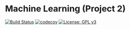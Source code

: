# Machine Learning (Project 2)
[![Build Status](https://travis-ci.com/chris1218-de/ml.svg?token=2Yxpks7bfTS738RcDtKH&branch=master)](https://travis-ci.org/chris1218-de/ktra)
[![codecov](https://codecov.io/gh/chris1218-de/ml/branch/master/graph/badge.svg?token=OQGKEXQWNY)](https://codecov.io/gh/chris1218-de/ml)
[![License: GPL v3](https://img.shields.io/badge/License-GPLv3-blue.svg)](https://www.gnu.org/licenses/gpl-3.0)

